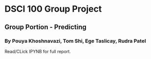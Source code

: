 # DSCI 100 Group Project

## Group Portion - Predicting 

### By Pouya Khoshnavazi, Tom Shi, Ege Taslicay, Rudra Patel

Read/CLick IPYNB for full report.
